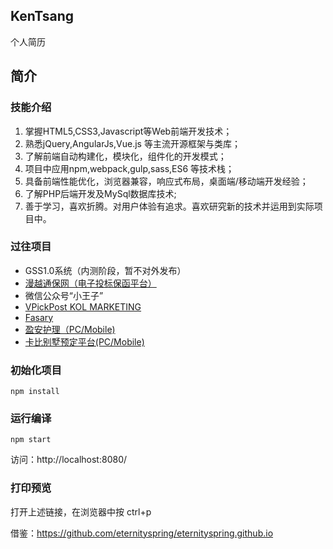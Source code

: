 ## KenTsang
个人简历
## 简介

### 技能介绍
1. 掌握HTML5,CSS3,Javascript等Web前端开发技术；
2. 熟悉jQuery,AngularJs,Vue.js 等主流开源框架与类库；
3. 了解前端自动构建化，模块化，组件化的开发模式；
4. 项目中应用npm,webpack,gulp,sass,ES6 等技术栈；
5. 具备前端性能优化，浏览器兼容，响应式布局，桌面端/移动端开发经验；
6. 了解PHP后端开发及MySql数据库技术;
7. 善于学习，喜欢折腾。对用户体验有追求。喜欢研究新的技术并运用到实际项目中。

### 过往项目
- GSS1.0系统（内测阶段，暂不对外发布）
- [漫越通保网（电子投标保函平台）]('http://www.manyuetech.com)
- 微信公众号“小王子”
- [VPickPost KOL MARKETING](http://www.vpickpost.com)
- [Fasary]('http://fasary.com)
- [盈安护理（PC/Mobile)](http://yingon.com.hk)
- [卡比别墅预定平台(PC/Mobile)](http://www.karpediemvilla.com)

### 初始化项目
    npm install
### 运行编译
    npm start
访问：http://localhost:8080/
### 打印预览
打开上述链接，在浏览器中按
    ctrl+p

借鉴：https://github.com/eternityspring/eternityspring.github.io